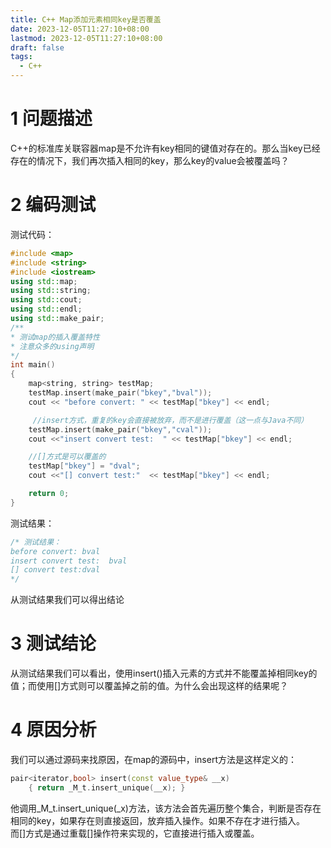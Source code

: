 ```yaml
---
title: C++ Map添加元素相同key是否覆盖
date: 2023-12-05T11:27:10+08:00
lastmod: 2023-12-05T11:27:10+08:00
draft: false
tags:
  - C++
---
```

# 1 问题描述

C++的标准库关联容器map是不允许有key相同的键值对存在的。那么当key已经存在的情况下，我们再次插入相同的key，那么key的value会被覆盖吗？

# 2 编码测试

测试代码：

```cpp
#include <map>
#include <string>
#include <iostream>
using std::map;
using std::string;
using std::cout;
using std::endl;
using std::make_pair;
/**
* 测试map的插入覆盖特性
* 注意众多的using声明
*/
int main()
{
    map<string, string> testMap;
    testMap.insert(make_pair("bkey","bval"));
    cout << "before convert: " << testMap["bkey"] << endl;

     //insert方式，重复的key会直接被放弃，而不是进行覆盖（这一点与Java不同） 
    testMap.insert(make_pair("bkey","cval"));  
    cout <<"insert convert test:  " << testMap["bkey"] << endl;

    //[]方式是可以覆盖的
    testMap["bkey"] = "dval";  
    cout <<"[] convert test:"  << testMap["bkey"] << endl;

    return 0;
}
```

测试结果：

```cpp
/* 测试结果：
before convert: bval
insert convert test:  bval
[] convert test:dval
*/
```

从测试结果我们可以得出结论

# 3 测试结论

从测试结果我们可以看出，使用insert()插入元素的方式并不能覆盖掉相同key的值；而使用\[\]方式则可以覆盖掉之前的值。为什么会出现这样的结果呢？

# 4 原因分析

我们可以通过源码来找原因，在map的源码中，insert方法是这样定义的：

```cpp
pair<iterator,bool> insert(const value_type& __x) 
    { return _M_t.insert_unique(__x); }
```

他调用\_M\_t.insert\_unique(\_x)方法，该方法会首先遍历整个集合，判断是否存在相同的key，如果存在则直接返回，放弃插入操作。如果不存在才进行插入。  
而\[\]方式是通过重载\[\]操作符来实现的，它直接进行插入或覆盖。
